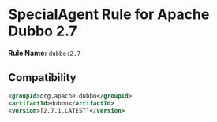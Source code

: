 # SpecialAgent Rule for Apache Dubbo 2.7

**Rule Name:** `dubbo:2.7`

## Compatibility

```xml
<groupId>org.apache.dubbo</groupId>
<artifactId>dubbo</artifactId>
<version>[2.7.1,LATEST]</version>
```